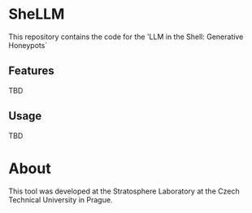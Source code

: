 # SheLLM

This repository contains the code for the 'LLM in the Shell: Generative Honeypots`

## Features

TBD

## Usage

TBD

# About

This tool was developed at the Stratosphere Laboratory at the Czech Technical University in Prague.
